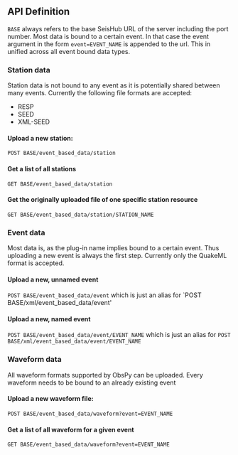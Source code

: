 ## API Definition

`BASE` always refers to the base SeisHub URL of the server including the port
number. Most data is bound to a certain event. In that case the event argument
in the form `event=EVENT_NAME` is appended to the url. This in unified across
all event bound data types.

### Station data

Station data is not bound to any event as it is potentially shared between many
events. Currently the following file formats are accepted:

* RESP
* SEED
* XML-SEED


#### Upload a new station:
`POST BASE/event_based_data/station`

#### Get a list of all stations
`GET BASE/event_based_data/station`

#### Get the originally uploaded file of one specific station resource
`GET BASE/event_based_data/station/STATION_NAME`


### Event data

Most data is, as the plug-in name implies bound to a certain event. Thus
uploading a new event is always the first step. Currently only the QuakeML
format is accepted.

#### Upload a new, unnamed event
`POST BASE/event_based_data/event`
    which is just an alias for
`POST BASE/xml/event_based_data/event'

#### Upload a new, named event
`POST BASE/event_based_data/event/EVENT_NAME`
    which is just an alias for
`POST BASE/xml/event_based_data/event/EVENT_NAME`


### Waveform data

All waveform formats supported by ObsPy can be uploaded. Every waveform needs
to be bound to an already existing event

#### Upload a new waveform file:
`POST BASE/event_based_data/waveform?event=EVENT_NAME`

#### Get a list of all waveform for a given event
`GET BASE/event_based_data/waveform?event=EVENT_NAME`
